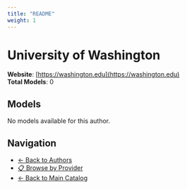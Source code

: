 ```yaml
---
title: "README"
weight: 1
---
```

# University of Washington

**Website**: [https://washington.edu](https://washington.edu)  
**Total Models**: 0

## Models

No models available for this author.

## Navigation

- [← Back to Authors](../README.md)
- [📋 Browse by Provider](../../providers/README.md)
- [← Back to Main Catalog](../../README.md)
